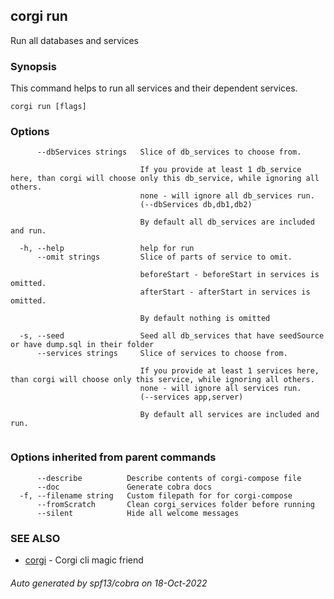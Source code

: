 ## corgi run

Run all databases and services

### Synopsis

This command helps to run all services and their dependent services.

```
corgi run [flags]
```

### Options

```
      --dbServices strings   Slice of db_services to choose from.
                             
                             If you provide at least 1 db_service here, than corgi will choose only this db_service, while ignoring all others.
                             none - will ignore all db_services run.
                             (--dbServices db,db1,db2)
                             
                             By default all db_services are included and run.
                             		
  -h, --help                 help for run
      --omit strings         Slice of parts of service to omit.
                             
                             beforeStart - beforeStart in services is omitted.
                             afterStart - afterStart in services is omitted.
                             
                             By default nothing is omitted
                             		
  -s, --seed                 Seed all db_services that have seedSource or have dump.sql in their folder
      --services strings     Slice of services to choose from.
                             
                             If you provide at least 1 services here, than corgi will choose only this service, while ignoring all others.
                             none - will ignore all services run.
                             (--services app,server)
                             
                             By default all services are included and run.
                             		
```

### Options inherited from parent commands

```
      --describe          Describe contents of corgi-compose file
      --doc               Generate cobra docs
  -f, --filename string   Custom filepath for for corgi-compose
      --fromScratch       Clean corgi_services folder before running
      --silent            Hide all welcome messages
```

### SEE ALSO

* [corgi](corgi.md)	 - Corgi cli magic friend

###### Auto generated by spf13/cobra on 18-Oct-2022
